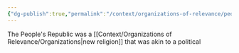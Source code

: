 ```yaml
---
{"dg-publish":true,"permalink":"/context/organizations-of-relevance/people-s-republic/"}
---
```


The People's Republic was a [[Context/Organizations of Relevance/Organizations\|new religion]] that was akin to a political